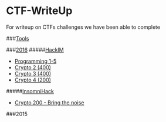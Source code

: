 # CTF-WriteUp
For writeup on CTFs challenges we have been able to complete

###[Tools](tools.md)

###[2016](2016/)
#####[HackIM](2016/HackIM/)
+ [Programming 1-5](2016/HackIM/Programming.md)
+ [Crypto 2 (400)](2016/HackIM/crypto-2.md)
+ [Crypto 3 (400)](2016/HackIM/crypto-3.md)
+ [Crypto 4 (200)](2016/HackIM/crypto-4.md)

#####[InsomniHack](2016/Insomnihack/)
+ [Crypto 200 - Bring the noise](2016/Insomnihack/crypto/bring-the-noise-200.md)

###2015